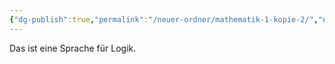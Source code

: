 ```yaml
---
{"dg-publish":true,"permalink":"/neuer-ordner/mathematik-1-kopie-2/","noteIcon":""}
---
```


Das ist eine Sprache für Logik.